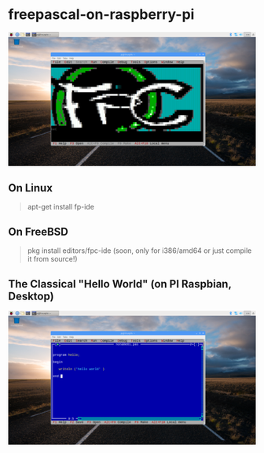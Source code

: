 # freepascal-on-raspberry-pi

![](https://raw.githubusercontent.com/spartrekus/freepascal-on-raspberry-pi/master/fp-ide.png)


## On Linux

> apt-get install fp-ide


## On FreeBSD

> pkg install editors/fpc-ide  (soon, only for i386/amd64 or just compile it from source!)


## The Classical "Hello World" (on PI Raspbian, Desktop) 
![](https://raw.githubusercontent.com/spartrekus/freepascal-on-raspberry-pi/master/fp-ide-2.png)
